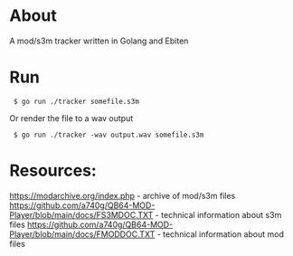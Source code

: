 # About

A mod/s3m tracker written in Golang and Ebiten

# Run

```
 $ go run ./tracker somefile.s3m
```

Or render the file to a wav output
```
 $ go run ./tracker -wav output.wav somefile.s3m
```

# Resources:

https://modarchive.org/index.php - archive of mod/s3m files
https://github.com/a740g/QB64-MOD-Player/blob/main/docs/FS3MDOC.TXT - technical information about s3m files
https://github.com/a740g/QB64-MOD-Player/blob/main/docs/FMODDOC.TXT - technical information about mod files
